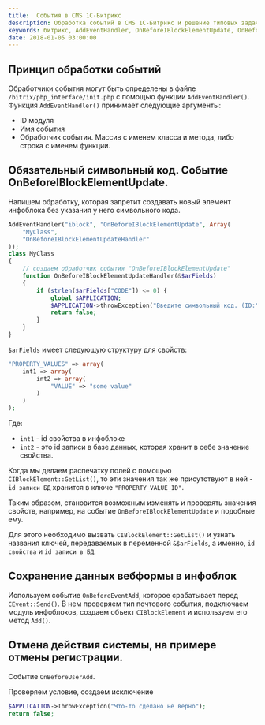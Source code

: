 ```yaml
---
title:  События в CMS 1С-Битрикс
description: Обработка событий в CMS 1С-Битрикс и решение типовых задач.
keywords: битрикс, AddEventHandler, OnBeforeIBlockElementUpdate, OnBeforeEventAdd, OnBeforeUserAdd
date: 2018-01-05 03:00:00
---
```


## Принцип обработки событий

Обработчики события могут быть определены в файле `/bitrix/php_interface/init.php` с помощью функции `AddEventHandler()`. Функция `AddEventHandler()` принимает следующие аргументы:

+ ID модуля
+ Имя события
+ Обработчик события. Массив с именем класса и метода, либо строка с именем функции.

## Обязательный символьный код. Событие OnBeforeIBlockElementUpdate.

Напишем обработку, которая запретит создавать новый элемент инфоблока без указания у него символьного кода.

```php   
AddEventHandler("iblock", "OnBeforeIBlockElementUpdate", Array(
    "MyClass",
    "OnBeforeIBlockElementUpdateHandler"
));
class MyClass
{
    // создаем обработчик события "OnBeforeIBlockElementUpdate"
    function OnBeforeIBlockElementUpdateHandler(&$arFields)
    {
        if (strlen($arFields["CODE"]) <= 0) {
            global $APPLICATION;
            $APPLICATION->throwException("Введите символьный код. (ID:" . $arFields["ID"] . ")");
            return false;
        }
    }
} 
```

`$arFields` имеет следующую структуру для свойств:

```php
"PROPERTY_VALUES" => array( 
    int1 => array( 
        int2 => array( 
            "VALUE" => "some value" 
        )
    )
); 
```

Где:

+ `int1` - id свойства в инфоблоке
+ `int2` - это id записи в базе данных, которая хранит в себе значение свойства.

Когда мы делаем распечатку полей с помощью `CIBlockElement::GetList()`, то эти значения так же присутствуют в ней -  `id записи БД` хранится в ключе `"PROPERTY_VALUE_ID"`.


Таким образом, становится возможным изменять и проверять значения свойств, например, на событие `OnBeforeIBlockElementUpdate` и подобные ему.

Для этого необходимо вызвать `CIBlockElement::GetList()` и узнать названия ключей, передаваемых в переменной `&$arFields`, а именно, `id свойства` и `id записи в БД`.

## Сохранение данных вебформы в инфоблок

Используем событие `OnBeforeEventAdd`, которое срабатывает перед `CEvent::Send()`. В нем проверяем тип почтового события, подключаем модуль инфоблоков, создаем объект `CIBlockElement` и используем его метод `Add()`.

## Отмена действия системы, на примере отмены регистрации.

Событие `OnBeforeUserAdd`.

Проверяем условие, создаем исключение 

```php
$APPLICATION->ThrowException("Что-то сделано не верно"); 
return false;
```